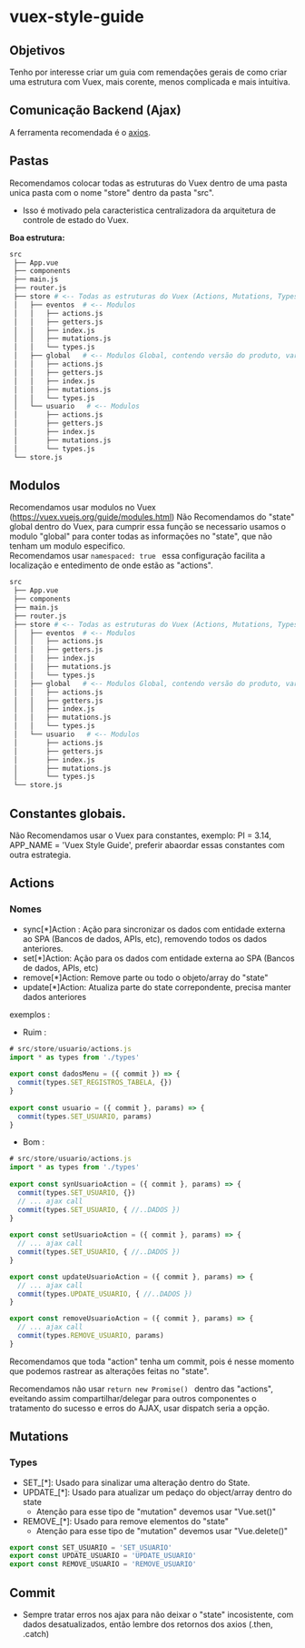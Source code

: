 # vuex-style-guide
## Objetivos
Tenho por interesse criar um guia com remendações gerais de como criar uma estrutura com Vuex, mais corente, menos complicada e mais intuitiva.

## Comunicação Backend (Ajax)
A ferramenta recomendada é o [axios](https://github.com/axios/axios).

## Pastas
Recomendamos colocar todas as estruturas do Vuex dentro de uma pasta unica pasta com o nome "store" dentro da pasta "src". 
  - Isso é motivado pela caracteristica centralizadora da arquitetura de controle de estado do Vuex.

**Boa estrutura:**
```bash
src
 ├── App.vue
 ├── components
 ├── main.js
 ├── router.js
 ├── store # <-- Todas as estruturas do Vuex (Actions, Mutations, Types, Getters)
 │   ├── eventos  # <-- Modulos
 │   │   ├── actions.js
 │   │   ├── getters.js
 │   │   ├── index.js
 │   │   ├── mutations.js
 │   │   └── types.js
 │   ├── global   # <-- Modulos Global, contendo versão do produto, variaveis de cortes, etc
 │   │   ├── actions.js
 │   │   ├── getters.js
 │   │   ├── index.js
 │   │   ├── mutations.js
 │   │   └── types.js
 │   └── usuario   # <-- Modulos
 │       ├── actions.js
 │       ├── getters.js
 │       ├── index.js
 │       ├── mutations.js
 │       └── types.js
 └── store.js
```

## Modulos
Recomendamos usar modulos no Vuex (https://vuex.vuejs.org/guide/modules.html)
Não Recomendamos do "state" global dentro do Vuex, para cumprir essa função se necessario usamos o modulo "global" para conter todas as informações no "state", que não tenham um modulo especifico.  
Recomendamos usar ```namespaced: true ``` essa configuração facilita a localização e entedimento de onde estão as "actions".  

```bash
src
 ├── App.vue
 ├── components
 ├── main.js
 ├── router.js
 ├── store # <-- Todas as estruturas do Vuex (Actions, Mutations, Types, Getters)
 │   ├── eventos  # <-- Modulos
 │   │   ├── actions.js
 │   │   ├── getters.js
 │   │   ├── index.js
 │   │   ├── mutations.js
 │   │   └── types.js
 │   ├── global   # <-- Modulos Global, contendo versão do produto, variaveis de cortes, etc
 │   │   ├── actions.js
 │   │   ├── getters.js
 │   │   ├── index.js
 │   │   ├── mutations.js
 │   │   └── types.js
 │   └── usuario   # <-- Modulos
 │       ├── actions.js
 │       ├── getters.js
 │       ├── index.js
 │       ├── mutations.js
 │       └── types.js
 └── store.js
```

## Constantes globais.
Não Recomendamos usar o Vuex para constantes, exemplo: PI = 3.14, APP_NAME = 'Vuex Style Guide', preferir abaordar essas constantes com outra estrategia. 

## Actions 
### Nomes
- sync[*]Action : Ação para sincronizar os dados com entidade externa ao SPA (Bancos de dados, APIs, etc), removendo todos os dados anteriores.
- set[*]Action: Ação para os dados com entidade externa ao SPA (Bancos de dados, APIs, etc)
- remove[*]Action: Remove parte ou todo o objeto/array do "state"
- update[*]Action: Atualiza parte do state correpondente, precisa manter dados anteriores

exemplos :

- Ruim : 
```javascript
# src/store/usuario/actions.js
import * as types from './types'                                                                                                                               
                                                                                                                                                                   
export const dadosMenu = ({ commit }) => {                                                                                                                             
  commit(types.SET_REGISTROS_TABELA, {})                                                                                                                           
}                                                                                                                                                                     
                                                                                                                                                                       
export const usuario = ({ commit }, params) => {                                                                                                                     
  commit(types.SET_USUARIO, params)                                                                                                                                
}
```

- Bom : 
```javascript
# src/store/usuario/actions.js
import * as types from './types'                                                                                                                               
                                                                                                                                                                   
export const synUsuarioAction = ({ commit }, params) => {                                                                                                                             
  commit(types.SET_USUARIO, {})
  // ... ajax call
  commit(types.SET_USUARIO, { //..DADOS })
}                                                                                                                                                                     
                                                                                                                                                                       
export const setUsuarioAction = ({ commit }, params) => {                                                                                                                     
  // ... ajax call
  commit(types.SET_USUARIO, { //..DADOS })                                                                                                                                
}

export const updateUsuarioAction = ({ commit }, params) => {                                                                                                                     
  // ... ajax call
  commit(types.UPDATE_USUARIO, { //..DADOS })                                                                                                                                
}

export const removeUsuarioAction = ({ commit }, params) => {                                                                                                                     
  // ... ajax call
  commit(types.REMOVE_USUARIO, params)                                                                                                                                
}

```

Recomendamos que toda "action" tenha um commit, pois é nesse momento que podemos rastrear as alterações feitas no "state".  

Recomendamos não usar ```return new Promise() ``` dentro das "actions", eveitando assim compartilhar/delegar para outros componentes o tratamento do sucesso e erros do AJAX, usar dispatch seria a opção.

## Mutations
### Types
- SET_[*]: Usado para sinalizar uma alteração dentro do State.
- UPDATE_[*]: Usado para atualizar um pedaço do object/array dentro do state
  - Atenção para esse tipo de "mutation" devemos usar "Vue.set()"
- REMOVE_[*]: Usado para remove elementos do "state"
  - Atenção para esse tipo de "mutation" devemos usar "Vue.delete()"
  
 ```javascript
export const SET_USUARIO = 'SET_USUARIO'     
export const UPDATE_USUARIO = 'UPDATE_USUARIO'     
export const REMOVE_USUARIO = 'REMOVE_USUARIO' 
```

## Commit
- Sempre tratar erros nos ajax para não deixar o "state" incosistente, com dados desatualizados, então lembre dos retornos dos axios (.then, .catch)
